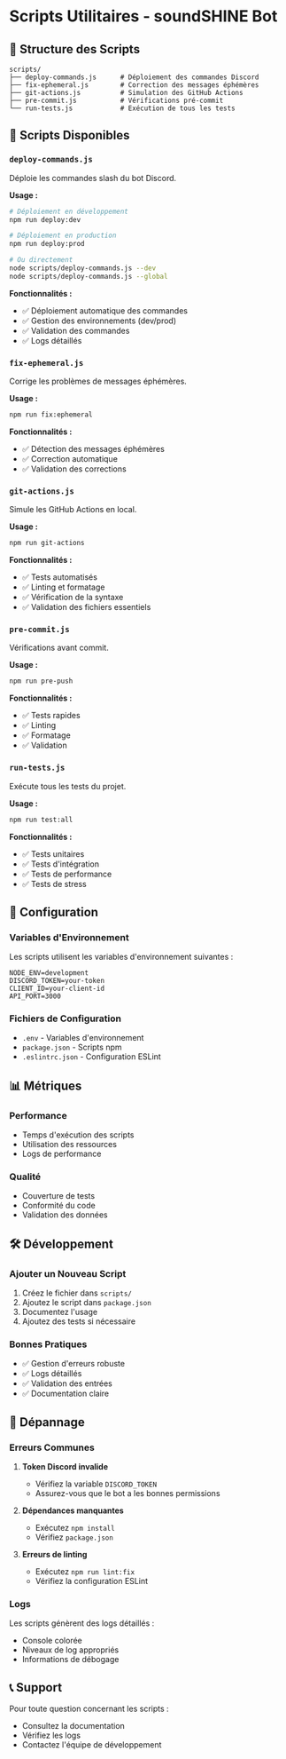 # Scripts Utilitaires - soundSHINE Bot

## 📁 Structure des Scripts

```
scripts/
├── deploy-commands.js      # Déploiement des commandes Discord
├── fix-ephemeral.js        # Correction des messages éphémères
├── git-actions.js          # Simulation des GitHub Actions
├── pre-commit.js           # Vérifications pré-commit
└── run-tests.js            # Exécution de tous les tests
```

## 🚀 Scripts Disponibles

### `deploy-commands.js`
Déploie les commandes slash du bot Discord.

**Usage :**
```bash
# Déploiement en développement
npm run deploy:dev

# Déploiement en production
npm run deploy:prod

# Ou directement
node scripts/deploy-commands.js --dev
node scripts/deploy-commands.js --global
```

**Fonctionnalités :**
- ✅ Déploiement automatique des commandes
- ✅ Gestion des environnements (dev/prod)
- ✅ Validation des commandes
- ✅ Logs détaillés

### `fix-ephemeral.js`
Corrige les problèmes de messages éphémères.

**Usage :**
```bash
npm run fix:ephemeral
```

**Fonctionnalités :**
- ✅ Détection des messages éphémères
- ✅ Correction automatique
- ✅ Validation des corrections

### `git-actions.js`
Simule les GitHub Actions en local.

**Usage :**
```bash
npm run git-actions
```

**Fonctionnalités :**
- ✅ Tests automatisés
- ✅ Linting et formatage
- ✅ Vérification de la syntaxe
- ✅ Validation des fichiers essentiels

### `pre-commit.js`
Vérifications avant commit.

**Usage :**
```bash
npm run pre-push
```

**Fonctionnalités :**
- ✅ Tests rapides
- ✅ Linting
- ✅ Formatage
- ✅ Validation

### `run-tests.js`
Exécute tous les tests du projet.

**Usage :**
```bash
npm run test:all
```

**Fonctionnalités :**
- ✅ Tests unitaires
- ✅ Tests d'intégration
- ✅ Tests de performance
- ✅ Tests de stress

## 🔧 Configuration

### Variables d'Environnement
Les scripts utilisent les variables d'environnement suivantes :

```env
NODE_ENV=development
DISCORD_TOKEN=your-token
CLIENT_ID=your-client-id
API_PORT=3000
```

### Fichiers de Configuration
- `.env` - Variables d'environnement
- `package.json` - Scripts npm
- `.eslintrc.json` - Configuration ESLint

## 📊 Métriques

### Performance
- Temps d'exécution des scripts
- Utilisation des ressources
- Logs de performance

### Qualité
- Couverture de tests
- Conformité du code
- Validation des données

## 🛠️ Développement

### Ajouter un Nouveau Script
1. Créez le fichier dans `scripts/`
2. Ajoutez le script dans `package.json`
3. Documentez l'usage
4. Ajoutez des tests si nécessaire

### Bonnes Pratiques
- ✅ Gestion d'erreurs robuste
- ✅ Logs détaillés
- ✅ Validation des entrées
- ✅ Documentation claire

## 🚨 Dépannage

### Erreurs Communes
1. **Token Discord invalide**
   - Vérifiez la variable `DISCORD_TOKEN`
   - Assurez-vous que le bot a les bonnes permissions

2. **Dépendances manquantes**
   - Exécutez `npm install`
   - Vérifiez `package.json`

3. **Erreurs de linting**
   - Exécutez `npm run lint:fix`
   - Vérifiez la configuration ESLint

### Logs
Les scripts génèrent des logs détaillés :
- Console colorée
- Niveaux de log appropriés
- Informations de débogage

## 📞 Support

Pour toute question concernant les scripts :
- Consultez la documentation
- Vérifiez les logs
- Contactez l'équipe de développement
